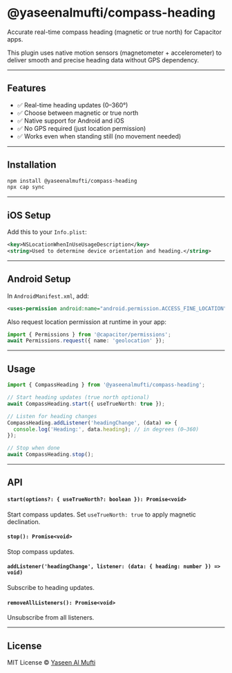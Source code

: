 # @yaseenalmufti/compass-heading

Accurate real-time compass heading (magnetic or true north) for Capacitor apps.

This plugin uses native motion sensors (magnetometer + accelerometer) to deliver smooth and precise heading data without GPS dependency.

---

## Features

- ✅ Real-time heading updates (0–360°)
- ✅ Choose between magnetic or true north
- ✅ Native support for Android and iOS
- ✅ No GPS required (just location permission)
- ✅ Works even when standing still (no movement needed)

---

## Installation

```bash
npm install @yaseenalmufti/compass-heading
npx cap sync
```

---

## iOS Setup

Add this to your `Info.plist`:

```xml
<key>NSLocationWhenInUseUsageDescription</key>
<string>Used to determine device orientation and heading.</string>
```

---

## Android Setup

In `AndroidManifest.xml`, add:

```xml
<uses-permission android:name="android.permission.ACCESS_FINE_LOCATION" />
```

Also request location permission at runtime in your app:

```ts
import { Permissions } from '@capacitor/permissions';
await Permissions.request({ name: 'geolocation' });
```

---

## Usage

```ts
import { CompassHeading } from '@yaseenalmufti/compass-heading';

// Start heading updates (true north optional)
await CompassHeading.start({ useTrueNorth: true });

// Listen for heading changes
CompassHeading.addListener('headingChange', (data) => {
  console.log('Heading:', data.heading); // in degrees (0–360)
});

// Stop when done
await CompassHeading.stop();
```

---

## API

#### `start(options?: { useTrueNorth?: boolean }): Promise<void>`
Start compass updates. Set `useTrueNorth: true` to apply magnetic declination.

#### `stop(): Promise<void>`
Stop compass updates.

#### `addListener('headingChange', listener: (data: { heading: number }) => void)`
Subscribe to heading updates.

#### `removeAllListeners(): Promise<void>`
Unsubscribe from all listeners.

---

## License

MIT License © [Yaseen Al Mufti](mailto:yaseenalmufti@gmail.com)

